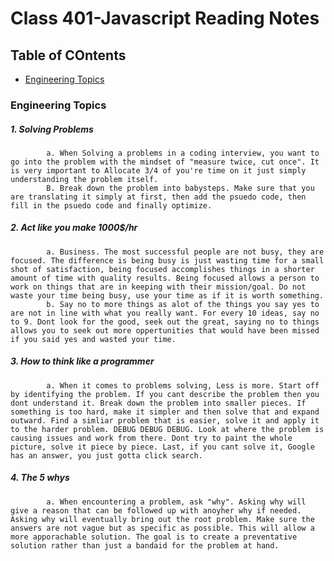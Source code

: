 # Class 401-Javascript Reading Notes

## Table of COntents

* [Engineering Topics](Engineering-Topics)

### Engineering Topics
#####    1. Solving Problems
            a. When Solving a problems in a coding interview, you want to go into the problem with the mindset of "measure twice, cut once". It is very important to Allocate 3/4 of you're time on it just simply understanding the problem itself. 
            B. Break down the problem into babysteps. Make sure that you are translating it simply at first, then add the psuedo code, then fill in the psuedo code and finally optimize. 

#####    2.  Act like you make 1000$/hr
            a. Business. The most successful people are not busy, they are focused. The difference is being busy is just wasting time for a small shot of satisfaction, being focused accomplishes things in a shorter amount of time with quality results. Being focused allows a person to work on things that are in keeping with their mission/goal. Do not waste your time being busy, use your time as if it is worth something. 
            b. Say no to more things as alot of the things you say yes to are not in line with what you really want. For every 10 ideas, say no to 9. Dont look for the good, seek out the great, saying no to things allows you to seek out more oppertunities that would have been missed if you said yes and wasted your time.  
#####    3. How to think like a programmer
            a. When it comes to problems solving, Less is more. Start off by identifying the problem. If you cant describe the problem then you dont understand it. Break down the problem into smaller pieces. If something is too hard, make it simpler and then solve that and expand outward. Find a simliar problem that is easier, solve it and apply it to the harder problem. DEBUG DEBUG DEBUG. Look at where the problem is causing issues and work from there. Dont try to paint the whole picture, solve it piece by piece. Last, if you cant solve it, Google has an answer, you just gotta click search.
#####    4. The 5 whys
            a. When encountering a problem, ask "why". Asking why will give a reason that can be followed up with anoyher why if needed. Asking why will eventually bring out the root problem. Make sure the answers are not vague but as specific as possible. This will allow a more apporachable solution. The goal is to create a preventative solution rather than just a bandaid for the problem at hand. 
